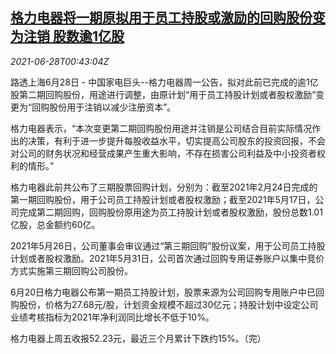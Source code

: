 <!--1624842062000-->
[格力电器将一期原拟用于员工持股或激励的回购股份变为注销 股数逾1亿股](https://cn.reuters.com/article/gree-shares-0628-mon-idCNKCS2E4019)
------

<div><i>2021-06-28T00:43:04Z</i></div><p>路透上海6月28日 - 中国家电巨头--格力电器周一公告，拟对此前已完成的逾1亿股第二期回购股份，用途进行调整，由原计划“用于员工持股计划或者股权激励”变更为“回购股份用于注销以减少注册资本”。</p><p>格力电器表示，“本次变更第二期回购股份用途并注销是公司结合目前实际情况作出的决策，有利于进一步提升每股收益水平，切实提高公司股东的投资回报，不会对公司的财务状况和经营成果产生重大影响，不存在损害公司利益及中小投资者权利的情形。”</p><p>格力电器此前共公布了三期股票回购计划，分别为：截至2021年2月24日完成的第一期回购股份，用于公司员工持股计划或者股权激励；截至2021年5月17日，公司完成第二期回购，回购股份原用途为员工持股计划或者股权激励，股份总数1.01亿股，总金额约60亿。</p><p>2021年5月26日，公司董事会审议通过“第三期回购”股份议案，用于公司员工持股计划或者股权激励。2021年5月31日，公司首次通过回购专用证券账户以集中竞价方式实施第三期回购公司股份。</p><p>6月20日格力电器公布第一期员工持股计划，股票来源为公司回购专用账户中已回购股份，价格为27.68元/股，计划资金规模不超过30亿元；持股计划中设定公司业绩考核指标为2021年净利润同比增长不低于10%。</p><p>格力电器上周五收报52.23元，最近三个月累计下跌约15%。（完）</p>
